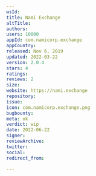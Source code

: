 ```yaml
---
wsId: 
title: Nami Exchange
altTitle: 
authors: 
users: 10000
appId: com.namicorp.exchange
appCountry: 
released: Nov 6, 2019
updated: 2022-03-22
version: 2.0.4
stars: 4
ratings: 
reviews: 2
size: 
website: https://nami.exchange
repository: 
issue: 
icon: com.namicorp.exchange.png
bugbounty: 
meta: ok
verdict: wip
date: 2022-06-22
signer: 
reviewArchive: 
twitter: 
social: 
redirect_from: 

---
```


